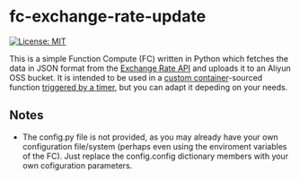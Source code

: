 # fc-exchange-rate-update

[![License: MIT](https://img.shields.io/badge/License-MIT-yellow.svg)](https://opensource.org/licenses/MIT)

This is a simple Function Compute (FC) written in Python which fetches the data in JSON format from the [Exchange Rate API](https://www.exchangerate-api.com/) and uploads it to an Aliyun OSS bucket. It is intended to be used in a [custom container](https://www.alibabacloud.com/help/en/function-compute/latest/create-a-function)-sourced function [triggered by a timer](https://www.alibabacloud.com/help/en/function-compute/latest/configure-a-time-trigger), but you can adapt it depeding on your needs.

## Notes

* The config.py file is not provided, as you may already have your own configuration file/system (perhaps even using the enviroment variables of the FC). Just replace the config.config dictionary members with your own cofiguration parameters.
